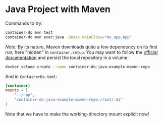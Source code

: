 # Java Project with Maven

Commands to try:

```bash
container-do mvn test
container-do mvn exec:java -Dexec.mainClass="my.app.App"
```

_Note:_ By its nature, Maven downloads quite a few dependency on its first run,
here "hidden" in `container.setup`.
You may want to follow the 
  [official documentation](https://hub.docker.com/_/maven)
and persist the local repository in a volume:

```bash
docker volume create --name container-do-java-example-maven-repo
```

And in `ContainerDo.toml`:

```toml
[container]
mounts = [
    ".:/app",
    "container-do-java-example-maven-repo:/root/.m2"
]
```

Note that we have to make the working-directory mount explicit now!
